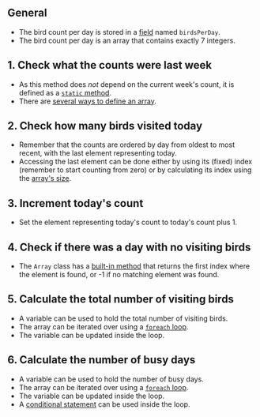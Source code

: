 ## General

- The bird count per day is stored in a [field][fields] named `birdsPerDay`.
- The bird count per day is an array that contains exactly 7 integers.

## 1. Check what the counts were last week

- As this method does _not_ depend on the current week's count, it is defined as a [`static` method][static-members].
- There are [several ways to define an array][single-dimensional-arrays].

## 2. Check how many birds visited today

- Remember that the counts are ordered by day from oldest to most recent, with the last element representing today.
- Accessing the last element can be done either by using its (fixed) index (remember to start counting from zero) or by calculating its index using the [array's size][array-length].

## 3. Increment today's count

- Set the element representing today's count to today's count plus 1.

## 4. Check if there was a day with no visiting birds

- The `Array` class has a [built-in method][array-indexof] that returns the first index where the element is found, or -1 if no matching element was found.

## 5. Calculate the total number of visiting birds

- A variable can be used to hold the total number of visiting birds.
- The array can be iterated over using a [`foreach` loop][array-foreach].
- The variable can be updated inside the loop.

## 6. Calculate the number of busy days

- A variable can be used to hold the number of busy days.
- The array can be iterated over using a [`foreach` loop][array-foreach].
- The variable can be updated inside the loop.
- A [conditional statement][if-statement] can be used inside the loop.

[array-foreach]: https://docs.microsoft.com/en-us/dotnet/csharp/programming-guide/arrays/using-foreach-with-arrays
[single-dimensional-arrays]: https://docs.microsoft.com/en-us/dotnet/csharp/programming-guide/arrays/single-dimensional-arrays
[fields]: https://docs.microsoft.com/en-us/dotnet/csharp/programming-guide/classes-and-structs/fields
[static-members]: https://www.oreilly.com/library/view/programming-c/0596001177/ch04s03.html
[array-indexof]: https://docs.microsoft.com/en-us/dotnet/api/system.array.indexof?view=netcore-3.1#System_Array_IndexOf_System_Array_System_Object_
[if-statement]: https://docs.microsoft.com/en-us/dotnet/csharp/language-reference/keywords/if-else
[array-length]: https://docs.microsoft.com/en-us/dotnet/api/system.array.length?view=netcore-3.1
